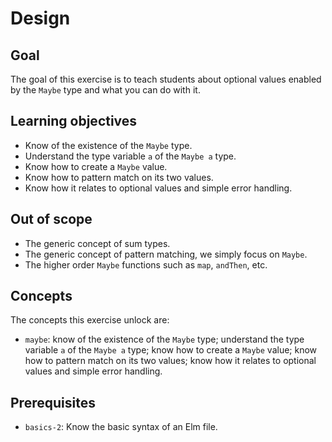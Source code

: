# Design

## Goal

The goal of this exercise is to teach students about optional values enabled by the `Maybe` type and what you can do with it.

## Learning objectives

- Know of the existence of the `Maybe` type.
- Understand the type variable `a` of the `Maybe a` type.
- Know how to create a `Maybe` value.
- Know how to pattern match on its two values.
- Know how it relates to optional values and simple error handling.

## Out of scope

- The generic concept of sum types.
- The generic concept of pattern matching, we simply focus on `Maybe`.
- The higher order `Maybe` functions such as `map`, `andThen`, etc.

## Concepts

The concepts this exercise unlock are:

- `maybe`: know of the existence of the `Maybe` type; understand the type variable `a` of the `Maybe a` type; know how to create a `Maybe` value; know how to pattern match on its two values; know how it relates to optional values and simple error handling.

## Prerequisites

- `basics-2`: Know the basic syntax of an Elm file.
